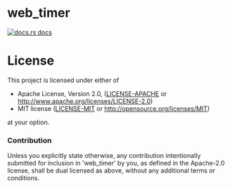 # web_timer

<a href="https://docs.rs/web_timer"><img src="https://img.shields.io/badge/docs-latest-blue.svg?style=flat-square" alt="docs.rs docs" /></a>

# License

This project is licensed under either of

 * Apache License, Version 2.0, ([LICENSE-APACHE](LICENSE-APACHE) or
   http://www.apache.org/licenses/LICENSE-2.0)
 * MIT license ([LICENSE-MIT](LICENSE-MIT) or
   http://opensource.org/licenses/MIT)

at your option.

### Contribution

Unless you explicitly state otherwise, any contribution intentionally submitted
for inclusion in 'web_timer' by you, as defined in the Apache-2.0 license, shall be
dual licensed as above, without any additional terms or conditions.
